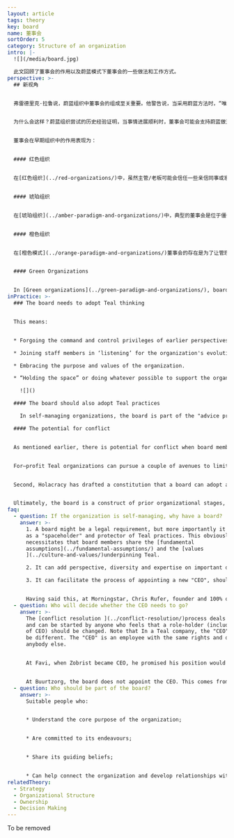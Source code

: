 ```yaml
---
layout: article
tags: theory
key: board
name: 董事会
sortOrder: 5
category: Structure of an organization
intro: |-
  ![](/media/board.jpg)

  此文回顾了董事会的作用以及蔚蓝模式下董事会的一些做法和工作方式。
perspective: >-
  ## 新视角


  弗雷德里克·拉鲁说，蔚蓝组织中董事会的组成至关重要。他警告说，当采用蔚蓝方法时，“唯一的成败因素是最高领导层和公司所有者/董事会的世界观。”^\[Laloux, Frederic. Reinventing Organizations. Nelson Parker (2014), page 238]


  为什么会这样？蔚蓝组织尝试的历史经验证明，当事情进展顺利时，董事会可能会支持蔚蓝做法。但是通常董事会由那些、以前可能没有在类似环境中工作过的外部人士组成。于是在不顺利（压力发生）时，董事会对蔚蓝的支持会很快消失。但是在我们目前的法律架构下，董事会仍然拥有最终的权力。（如果搞了一些传统僵化的投资人进董事会就没救了。）


  董事会在早期组织中的作用表现为：


  #### 红色组织


  在[红色组织](../red-organizations/)中，虽然主管/老板可能会信任一些亲信同事或家人，但真正的权力由老板一个人行使。在这种情况下，“监督职能的董事会”既不受欢迎，也不合适。


  #### 琥珀组织


  在[琥珀组织](../amber-paradigm-and-organizations/)中，典型的董事会是位于僵化等级制度顶端的小社会阶层。可能存在正式的入选标准或资格审查程序。董事会扮演“监护人”的角色：它确保传统、规则和程序得到尊重。


  #### 橙色组织


  在[橙色模式](../orange-paradigm-and-organizations/)董事会的存在是为了让管理层代表股东/所有者，或在非盈利的情况下代表出资人负责任。董事会的重点是目标、结果、战略、控制和继任。并负责任免首席执行官。


  #### Green Organizations


  In [Green organizations](../green-paradigm-and-organizations/), board responsibilities are similar to those in Orange but more likely to include acting as guardians of the organization’s purpose/values and of the interests of multiple stakeholders. In Green for-profit organizations, shareholders are often viewed as just one of the stakeholder groups, and individual board members can be designated to specifically represent the interest of other stakeholders, such as employees.
inPractice: >-
  ### The board needs to adopt Teal thinking


  This means: 


  * Forgoing the command and control privileges of earlier perspectives

  * Joining staff members in ‘listening’ for the organization's evolutionary purpose, and being willing to follow its direction.

  * Embracing the purpose and values of the organization.

  * “Holding the space” or doing whatever possible to support the organization’s practice of a Teal approach. 

    ![]()

  #### The board should also adopt Teal practices

    In self-managing organizations, the board is part of the "advice process". For example, if a board member believes a decision is needed, she should seek advice from appropriate people throughout the organization. In so doing, she not only shows support for the practice, but also invites others to seek advice from the board. This means the division between the board and the rest of the company becomes more ‘porous’, reducing the need for "go-betweens".

  #### The potential for conflict


  As mentioned earlier, there is potential for conflict when board members do not have a deeply held Teal worldview, since a board generally has ultimate legal authority. Even for board members with a Teal worldview, there is potential for problems in for-profit organizations. This is because board members there have a fiduciary duty to shareholders, and there is at least the potential that Teal practices may not always be viewed as serving those fiduciary duties.


  For–profit Teal organizations can pursue a couple of avenues to limit this potential for conflict. First, they can work to transition (with appropriate shareholder consent) the company to a “Benefit Corporation” structure. This structure, adopted in many states in the U.S., extends the duty of directors to include non-financial interests such as social benefit, concerns of employees and suppliers and environmental impact.


  Second, Holacracy has drafted a constitution that a board can adopt and make binding, even to future shareholders. It gives shareholders a legitimate say in matters related to finance, but prevents them from unilaterally imposing a strategy, or from reverting the organization to traditional management practices.


  Ultimately, the board is a construct of prior organizational stages, and it is as yet unclear exactly what its role should be under Teal or even if in its current form it is fully compatible with Teal.
faq:
  - question: If the organization is self-managing, why have a board?
    answer: >-
      1. A board might be a legal requirement, but more importantly it can act
      as a "spaceholder" and protector of Teal practices. This obviously
      necessitates that board members share the [fundamental
      assumptions](../fundamental-assumptions/) and the [values
      ](../culture-and-values/)underpinning Teal.

      2. It can add perspective, diversity and expertise on important decisions via the advice process.

      3. It can facilitate the process of appointing a new "CEO", should the organization have a continuing need for such a role, when a transition is due.


      Having said this, at Morningstar, Chris Rufer, founder and 100% owner, sees no need for a board. People at Morningstar regard the company’s mission/purpose as their ultimate boss.
  - question: Who will decide whether the CEO needs to go?
    answer: >-
      The [conflict resolution ](../conflict-resolution/)process deals with this
      and can be started by anyone who feels that a role-holder (including that
      of CEO) should be changed. Note that In a Teal company, the "CEO" role may
      be different. The "CEO" is an employee with the same rights and duties as
      anybody else.


      At Favi, when Zobrist became CEO, he promised his position would be submitted to a vote every 5 years.


      At Buurtzorg, the board does not appoint the CEO. This comes from within the organization itself.
  - question: Who should be part of the board?
    answer: >-
      Suitable people who:


      * Understand the core purpose of the organization; 


      * Are committed to its endeavours;


      * Share its guiding beliefs;


      * Can help connect the organization and develop relationships with its external environment.
relatedTheory:
  - Strategy
  - Organizational Structure
  - Ownership
  - Decision Making
---
```

To be removed